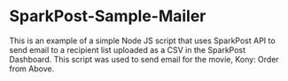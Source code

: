 # SparkPost-Sample-Mailer
This is an example of a simple Node JS script that uses SparkPost API to send email to a recipient list uploaded as a CSV in the SparkPost Dashboard. This script was used to send email for the movie, Kony: Order from Above. 
